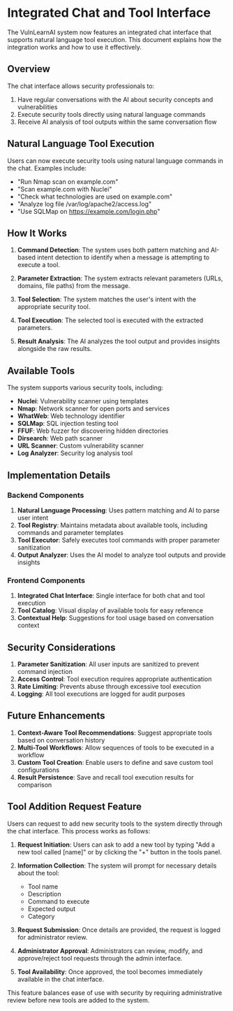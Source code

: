 # Integrated Chat and Tool Interface

The VulnLearnAI system now features an integrated chat interface that supports natural language tool execution. This document explains how the integration works and how to use it effectively.

## Overview

The chat interface allows security professionals to:

1. Have regular conversations with the AI about security concepts and vulnerabilities
2. Execute security tools directly using natural language commands
3. Receive AI analysis of tool outputs within the same conversation flow

## Natural Language Tool Execution

Users can now execute security tools using natural language commands in the chat. Examples include:

- "Run Nmap scan on example.com"
- "Scan example.com with Nuclei"
- "Check what technologies are used on example.com"
- "Analyze log file /var/log/apache2/access.log"
- "Use SQLMap on https://example.com/login.php"

## How It Works

1. **Command Detection**: The system uses both pattern matching and AI-based intent detection to identify when a message is attempting to execute a tool.

2. **Parameter Extraction**: The system extracts relevant parameters (URLs, domains, file paths) from the message.

3. **Tool Selection**: The system matches the user's intent with the appropriate security tool.

4. **Tool Execution**: The selected tool is executed with the extracted parameters.

5. **Result Analysis**: The AI analyzes the tool output and provides insights alongside the raw results.

## Available Tools

The system supports various security tools, including:

- **Nuclei**: Vulnerability scanner using templates
- **Nmap**: Network scanner for open ports and services
- **WhatWeb**: Web technology identifier
- **SQLMap**: SQL injection testing tool
- **FFUF**: Web fuzzer for discovering hidden directories
- **Dirsearch**: Web path scanner
- **URL Scanner**: Custom vulnerability scanner
- **Log Analyzer**: Security log analysis tool

## Implementation Details

### Backend Components

1. **Natural Language Processing**: Uses pattern matching and AI to parse user intent
2. **Tool Registry**: Maintains metadata about available tools, including commands and parameter templates
3. **Tool Executor**: Safely executes tool commands with proper parameter sanitization
4. **Output Analyzer**: Uses the AI model to analyze tool outputs and provide insights

### Frontend Components

1. **Integrated Chat Interface**: Single interface for both chat and tool execution
2. **Tool Catalog**: Visual display of available tools for easy reference
3. **Contextual Help**: Suggestions for tool usage based on conversation context

## Security Considerations

1. **Parameter Sanitization**: All user inputs are sanitized to prevent command injection
2. **Access Control**: Tool execution requires appropriate authentication
3. **Rate Limiting**: Prevents abuse through excessive tool execution
4. **Logging**: All tool executions are logged for audit purposes

## Future Enhancements

1. **Context-Aware Tool Recommendations**: Suggest appropriate tools based on conversation history
2. **Multi-Tool Workflows**: Allow sequences of tools to be executed in a workflow
3. **Custom Tool Creation**: Enable users to define and save custom tool configurations
4. **Result Persistence**: Save and recall tool execution results for comparison

## Tool Addition Request Feature

Users can request to add new security tools to the system directly through the chat interface. This process works as follows:

1. **Request Initiation**: Users can ask to add a new tool by typing "Add a new tool called [name]" or by clicking the "+" button in the tools panel.

2. **Information Collection**: The system will prompt for necessary details about the tool:
   - Tool name
   - Description
   - Command to execute
   - Expected output
   - Category

3. **Request Submission**: Once details are provided, the request is logged for administrator review.

4. **Administrator Approval**: Administrators can review, modify, and approve/reject tool requests through the admin interface.

5. **Tool Availability**: Once approved, the tool becomes immediately available in the chat interface.

This feature balances ease of use with security by requiring administrative review before new tools are added to the system.
